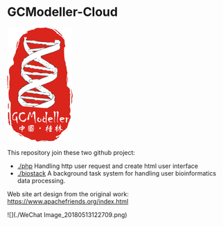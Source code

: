 # GCModeller-Cloud

<img src="logo.png" width="30%" />

This repository join these two github project:

+ [./php](./php/) Handling http user request and create html user interface
+ [./biostack](./biostack/) A background task system for handling user bioinformatics data processing.

Web site art design from the original work: https://www.apachefriends.org/index.html

![](./WeChat Image_20180513122709.png)